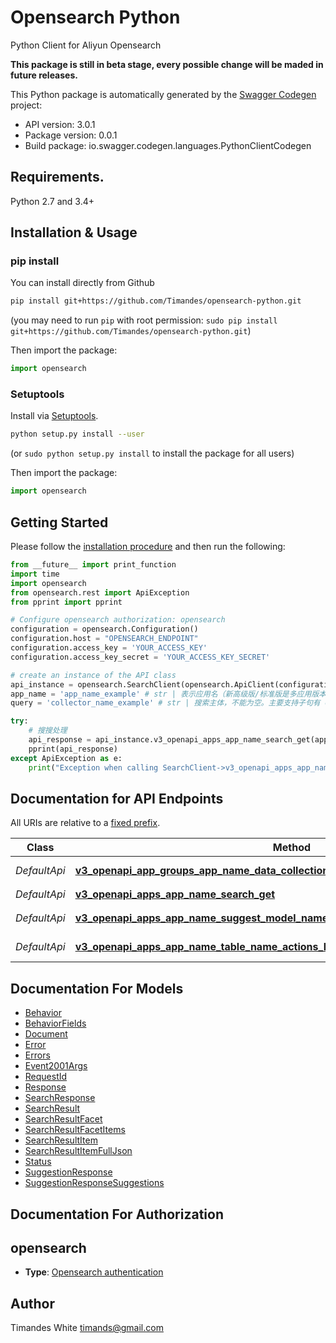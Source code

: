 # Opensearch Python
Python Client for Aliyun Opensearch

**This package is still in beta stage, every possible change will be maded in future releases.**

This Python package is automatically generated by the [Swagger Codegen](https://github.com/swagger-api/swagger-codegen) project:

- API version: 3.0.1
- Package version: 0.0.1
- Build package: io.swagger.codegen.languages.PythonClientCodegen

## Requirements.

Python 2.7 and 3.4+

## Installation & Usage
### pip install

You can install directly from Github

```sh
pip install git+https://github.com/Timandes/opensearch-python.git
```
(you may need to run `pip` with root permission: `sudo pip install git+https://github.com/Timandes/opensearch-python.git`)

Then import the package:
```python
import opensearch 
```

### Setuptools

Install via [Setuptools](http://pypi.python.org/pypi/setuptools).

```sh
python setup.py install --user
```
(or `sudo python setup.py install` to install the package for all users)

Then import the package:
```python
import opensearch
```

## Getting Started

Please follow the [installation procedure](#installation--usage) and then run the following:

```python
from __future__ import print_function
import time
import opensearch
from opensearch.rest import ApiException
from pprint import pprint

# Configure opensearch authorization: opensearch
configuration = opensearch.Configuration()
configuration.host = "OPENSEARCH_ENDPOINT"
configuration.access_key = 'YOUR_ACCESS_KEY'
configuration.access_key_secret = 'YOUR_ACCESS_KEY_SECRET'

# create an instance of the API class
api_instance = opensearch.SearchClient(opensearch.ApiClient(configuration))
app_name = 'app_name_example' # str | 表示应用名（新高级版/标准版是多应用版本类型，需要指定应用名访问，主要针对服务中的应用版本）。
query = 'collector_name_example' # str | 搜索主体，不能为空。主要支持子句有 config子句、query子句、sort子句、filter子句、aggregate子句、distinct子句 、kvpairs子句。

try:
    # 搜搜处理
    api_response = api_instance.v3_openapi_apps_app_name_search_get(app_name, query)
    pprint(api_response)
except ApiException as e:
    print("Exception when calling SearchClient->v3_openapi_apps_app_name_search_get: %s\n" % e)

```

## Documentation for API Endpoints

All URIs are relative to a [fixed prefix](https://help.aliyun.com/document_detail/142480.html).

Class | Method | HTTP request | Description
------------ | ------------- | ------------- | -------------
*DefaultApi* | [**v3_openapi_app_groups_app_name_data_collections_collector_name_actions_bulk_post**](docs/DefaultApi.md#v3_openapi_app_groups_app_name_data_collections_collector_name_actions_bulk_post) | **POST** /v3/openapi/app-groups/{app_name}/data-collections/{collector_name}/actions/bulk | 数据采集
*DefaultApi* | [**v3_openapi_apps_app_name_search_get**](docs/DefaultApi.md#v3_openapi_apps_app_name_search_get) | **GET** /v3/openapi/apps/{app_name}/search | 搜索处理
*DefaultApi* | [**v3_openapi_apps_app_name_suggest_model_name_search_get**](docs/DefaultApi.md#v3_openapi_apps_app_name_suggest_model_name_search_get) | **GET** /v3/openapi/apps/{app_name}/suggest/{model_name}/search | 下拉提示
*DefaultApi* | [**v3_openapi_apps_app_name_table_name_actions_bulk_post**](docs/DefaultApi.md#v3_openapi_apps_app_name_table_name_actions_bulk_post) | **POST** /v3/openapi/apps/{app_name}/{table_name}/actions/bulk | 数据处理


## Documentation For Models

 - [Behavior](docs/Behavior.md)
 - [BehaviorFields](docs/BehaviorFields.md)
 - [Document](docs/Document.md)
 - [Error](docs/Error.md)
 - [Errors](docs/Errors.md)
 - [Event2001Args](docs/Event2001Args.md)
 - [RequestId](docs/RequestId.md)
 - [Response](docs/Response.md)
 - [SearchResponse](docs/SearchResponse.md)
 - [SearchResult](docs/SearchResult.md)
 - [SearchResultFacet](docs/SearchResultFacet.md)
 - [SearchResultFacetItems](docs/SearchResultFacetItems.md)
 - [SearchResultItem](docs/SearchResultItem.md)
 - [SearchResultItemFullJson](docs/SearchResultItemFullJson.md)
 - [Status](docs/Status.md)
 - [SuggestionResponse](docs/SuggestionResponse.md)
 - [SuggestionResponseSuggestions](docs/SuggestionResponseSuggestions.md)


## Documentation For Authorization


## opensearch

- **Type**: [Opensearch authentication](https://help.aliyun.com/document_detail/54237.html)


## Author

Timandes White <timands@gmail.com>
